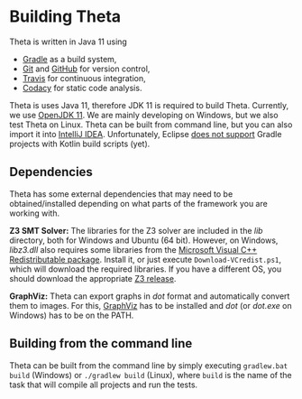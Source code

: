 # Building Theta

Theta is written in Java 11 using
* [Gradle](https://gradle.org/) as a build system,
* [Git](https://git-scm.com/) and [GitHub](https://github.com/FTSRG/theta) for version control,
* [Travis](https://travis-ci.org/FTSRG/theta) for continuous integration,
* [Codacy](https://www.codacy.com/app/FTSRG/theta/dashboard) for static code analysis.

Theta is uses Java 11, therefore JDK 11 is required to build Theta.
Currently, we use [OpenJDK 11](https://openjdk.java.net/projects/jdk/11/).
We are mainly developing on Windows, but we also test Theta on Linux.
Theta can be built from command line, but you can also import it into [IntelliJ IDEA](https://www.jetbrains.com/idea/).
Unfortunately, Eclipse [does not support](https://github.com/eclipse/buildship/issues/222) Gradle projects with Kotlin build scripts (yet).

## Dependencies

Theta has some external dependencies that may need to be obtained/installed depending on what parts of the framework you are working with.

**Z3 SMT Solver:**
The libraries for the Z3 solver are included in the _lib_ directory, both for Windows and Ubuntu (64 bit).
However, on Windows, _libz3.dll_ also requires some libraries from the [Microsoft Visual C++ Redistributable package](https://www.microsoft.com/en-us/download/details.aspx?id=48145).
Install it, or just execute `Download-VCredist.ps1`, which will download the required libraries.
If you have a different OS, you should download the appropriate [Z3 release](https://github.com/Z3Prover/z3/releases).

**GraphViz:**
Theta can export graphs in _dot_ format and automatically convert them to images.
For this, [GraphViz](http://www.graphviz.org/) has to be installed and _dot_ (or _dot.exe_ on Windows) has to be on the PATH.

## Building from the command line

Theta can be built from the command line by simply executing `gradlew.bat build` (Windows) or `./gradlew build` (Linux), where `build` is the name of the task that will compile all projects and run the tests.
